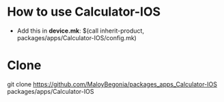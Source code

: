 #  How to use Calculator-IOS
- Add this in **device.mk**: $(call inherit-product, packages/apps/Calculator-IOS/config.mk)

# Clone
git clone https://github.com/MaloyBegonia/packages_apps_Calculator-IOS packages/apps/Calculator-IOS

